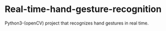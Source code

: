 # Real-time-hand-gesture-recognition
 Python3-(openCV) project that recognizes hand gestures in real time.
